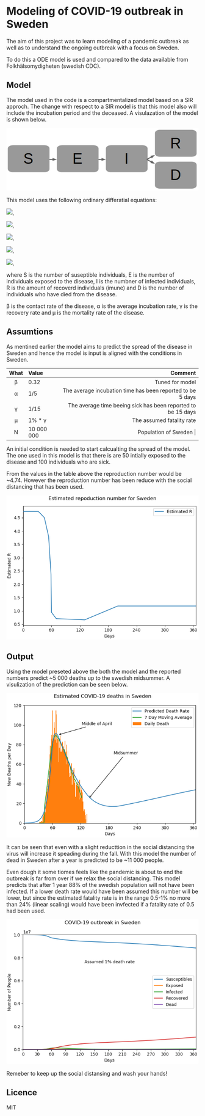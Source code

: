 # Modeling of COVID-19 outbreak in Sweden
The aim of this project was to learn modeling of a pandemic outbreak as well as to understand the ongoing outbreak with a focus on Sweden.

To do this a ODE model is used and compared to the data available from Folkhälsomydigheten (swedish CDC).

## Model
The model used in the code is a compartmentalized model based on a SIR approch. The change with respect to a SIR model is that this model also will include the incubation period and the deceased. A visulazation of the model is shown below.

![alt text](Figure\SEIRD-model.PNG "Model-fig")

This model uses the following ordinary differatial equations:

<img src="https://latex.codecogs.com/svg.latex?\Large&space;  \frac{dS}{dt}=-\frac{\beta IS}{N-D}"/>,

<img src="https://latex.codecogs.com/svg.latex?\Large&space;  \frac{dE}{dt}=\frac{\beta IS}{N-D}-\alpha E" />,

<img src="https://latex.codecogs.com/svg.latex?\Large&space;  \frac{dI}{dt}=\alpha E - \gamma I - \mu I" />,

<img src="https://latex.codecogs.com/svg.latex?\Large&space;  \frac{dR}{dt}=\gamma I"/>,

<img src="https://latex.codecogs.com/svg.latex?\Large&space;  \frac{dD}{dt}=\mu I"/>,

where S is the number of suseptible individuals, E is the number of individuals exposed to the disease, I is the numbner of infected individuals, R is the amount of recoverd individuals (imune) and D is the number of individuals who have died from the disease.

β is the contact rate of the disease, α is the average incubation rate, γ is the recovery rate and μ is the mortality rate of the disease.

## Assumtions
As mentined earlier the model aims to predict the spread of the disease in Sweden and hence the model is input is aligned with the conditions in Sweden.

| What | Value      | Comment    |
| :--: | :--------- | ---------: |
|  β   | 0.32       | Tuned for model    |
|  α   | 1/5        | The average incubation time has been reported to be 5  days      |
|  γ   | 1/15       | The average time beeing sick has been reported to be 15 days    |
|  μ   | 1% * γ     | The assumed fatality rate  |
|  N   | 10 000 000 | Population of Sweden  \| |

An initial condition is needed to start calcualting the spread of the model. The one used in this model is that there is are 50 intially exposed to the disease and 100 individuals who are sick.

From the values in the table above the reproduction number would be ~4.74. However the reproduction number has been reduce with the social distancing that has been used.

![alt text](Figure\reproduction.png "Re-fig")

## Output
Using the model preseted above the both the model and the reported numbers predict ~5 000 deaths up to the swedish midsummer. A visulization of the prediction can be seen below.

![alt text](Figure\death.png "Death-fig")

It can be seen that even with a slight reducttion in the social distancing the virus will increase it speading during the fall. With this model the number of dead in Sweden after a year is predicted to be ~11 000 people. 

Even dough it some tiomes feels like the pandemic is about to end the outbreak is far from over if we relax the social distancing. This model predicts that after 1 year 88% of the swedish population will not have been infected. If a lower death rate would have been assumed this number will be lower, but since the estimated fatality rate is in the range 0.5-1% no more than 24% (linear scaling) would have been invfected if a fatality rate of 0.5 had been used.

![alt text](Figure\outbreak.png "Uutbreak-fig")

Remeber to keep up the social distansing and wash your hands!

## Licence
MIT

